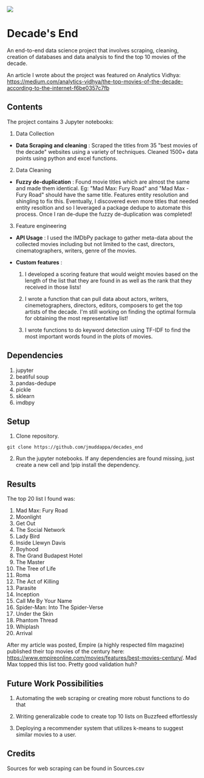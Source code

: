 ![](https://i.imgur.com/AUeIH2y.png)

# Decade's End
An end-to-end data science project that involves scraping, cleaning, creation of databases and data analysis to find the top 10 movies of the decade. 

An article I wrote about the project was featured on Analytics Vidhya: https://medium.com/analytics-vidhya/the-top-movies-of-the-decade-according-to-the-internet-f6be0357c7fb

## Contents
The project contains 3 Jupyter notebooks:
1. Data Collection 
  - **Data Scraping and cleaning** : Scraped the titles from 35 "best movies of the decade" websites using a variety of techniques. Cleaned 1500+ data points using python and excel functions.
2. Data Cleaning 
- **Fuzzy de-duplication** : Found movie titles which are almost the same and made them identical. Eg: "Mad Max: Fury Road" and "Mad Max - Fury Road" should have the same title. Features entity resolution and shingling to fix this. Eventually, I discovered even more titles that needed entity resoltion and so I leveraged a package dedupe to automate this process. Once I ran de-dupe the fuzzy de-duplication was completed!

3. Feature engineering
- **API Usage** : I used the IMDbPy package to gather meta-data about the collected movies including but not limited to the cast, directors, cinematographers, writers, genre of the movies. 
- **Custom features** : 

  1. I developed a scoring feature that would weight movies based on the length of the list that they are found in as well as the rank that they received in those lists! 
         
  2. I wrote a function that can pull data about actors, writers, cinemetographers, directors, editors, composers to get the top artists of the decade. I'm still working on finding the optimal formula for obtaining the most representative list!
  
  3. I wrote functions to do keyword detection using TF-IDF to find the most important words found in the plots of movies.

## Dependencies
1. jupyter
2. beatiful soup
3. pandas-dedupe
4. pickle
5. sklearn
6. imdbpy 

## Setup
1. Clone repository.

```
git clone https://github.com/jmuddappa/decades_end
```

2. Run the jupyter notebooks. If any dependencies are found missing, just create a new cell and !pip install the dependency.

## Results

The top 20 list I found was: 

1. Mad Max: Fury Road
2. Moonlight
3. Get Out
4. The Social Network
5. Lady Bird
6. Inside Llewyn Davis
7. Boyhood
8. The Grand Budapest Hotel
9. The Master
10. The Tree of Life
11. Roma
12. The Act of Killing
13. Parasite
14. Inception
15. Call Me By Your Name
16. Spider-Man: Into The Spider-Verse
17. Under the Skin
18. Phantom Thread
19. Whiplash
20. Arrival

After my article was posted, Empire (a highly respected film magazine) published their top movies of the century here: https://www.empireonline.com/movies/features/best-movies-century/. Mad Max topped this list too. Pretty good validation huh? 

## Future Work Possibilities

1. Automating the web scraping or creating more robust functions to do that 

2. Writing generalizable code to create top 10 lists on Buzzfeed effortlessly

3. Deploying a recommender system that utilizes k-means to suggest similar movies to a user.

## Credits

Sources for web scraping can be found in Sources.csv
